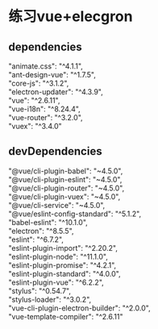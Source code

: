 # 练习vue+elecgron

## dependencies
 "animate.css": "^4.1.1", <br>
 "ant-design-vue": "^1.7.5", <br>
 "core-js": "^3.1.2", <br>
 "electron-updater": "^4.3.9", <br>
 "vue": "^2.6.11", <br>
 "vue-i18n": "^8.24.4", <br>
 "vue-router": "^3.2.0", <br>
 "vuex": "^3.4.0" <br>

## devDependencies
 "@vue/cli-plugin-babel": "~4.5.0",<br>
 "@vue/cli-plugin-eslint": "~4.5.0",<br>
 "@vue/cli-plugin-router": "~4.5.0",<br>
 "@vue/cli-plugin-vuex": "~4.5.0",<br>
 "@vue/cli-service": "~4.5.0",<br>
 "@vue/eslint-config-standard": "^5.1.2",<br>
 "babel-eslint": "^10.1.0",<br>
 "electron": "^8.5.5",<br>
 "eslint": "^6.7.2",<br>
 "eslint-plugin-import": "^2.20.2",<br>
 "eslint-plugin-node": "^11.1.0",<br>
 "eslint-plugin-promise": "^4.2.1",<br>
 "eslint-plugin-standard": "^4.0.0",<br>
 "eslint-plugin-vue": "^6.2.2",<br>
 "stylus": "^0.54.7",<br>
 "stylus-loader": "^3.0.2",<br>
 "vue-cli-plugin-electron-builder": "^2.0.0",<br>
 "vue-template-compiler": "^2.6.11"<br>
